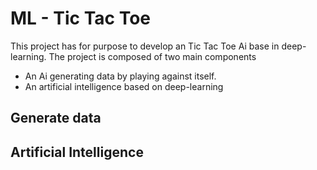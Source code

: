 # ML - Tic Tac Toe
This project has for purpose to develop an Tic Tac Toe Ai base in deep-learning.
The project is composed of two main components
 - An Ai generating data by playing against itself.
 - An artificial intelligence based on deep-learning

## Generate data


## Artificial Intelligence
